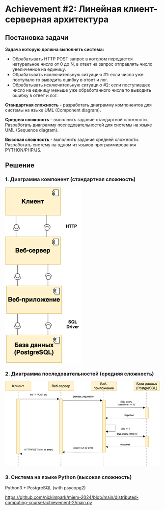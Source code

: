 # Achievement #2: Линейная клиент-серверная архитектура

## Постановка задачи

**Задача которую должна выполнять система:**

- Обрабатывать HTTP POST запрос в котором передается натуральное число от 0 до N, в ответ на запрос отправлять число увеличенное на единицу.
- Обрабатывать исключительную ситуацию #1: если число уже поступало то выводить ошибку в ответ и лог.
- Обрабатывать исключительную ситуацию #2: если поступившее число на единицу меньше уже обработанного числа то выводить ошибку в ответ и лог.

**Стандартная сложность** - разработать диаграмму компонентов для системы на языке UML (Component diagram).

**Средняя сложность** - выполнить задание стандартной сложности. Разработать диаграмму последовательностей для системы на языке UML (Sequence diagram).

**Высокая сложность** - выполнить задание средней сложности. Разработать систему на одном из языков программирования PYTHON/PHP/JS.

## Решение
### 1. Диаграмма компонент (стандартная сложность)
![image](https://github.com/nickimpark/miem-2024/blob/main/distributed-computing-course/achievement-2/component_diagram_1.png?raw=true)

### 2. Диаграмма последовательностей (средняя сложность)
![image](https://github.com/nickimpark/miem-2024/blob/main/distributed-computing-course/achievement-2/sequence_diagram_1.png?raw=true)

### 3. Система на языке Python (высокая сложность)
Python3 + PostgreSQL (with psycopg2)

https://github.com/nickimpark/miem-2024/blob/main/distributed-computing-course/achievement-2/main.py
